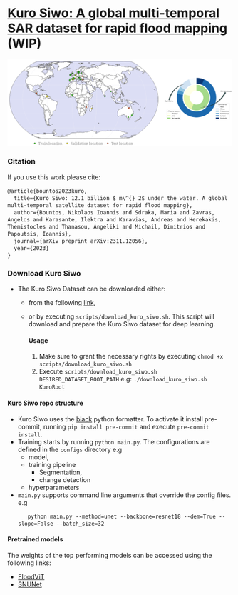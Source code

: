 # [Kuro Siwo: A global multi-temporal SAR dataset for rapid flood mapping](https://arxiv.org/abs/2311.12056)  (WIP)


![Kuro Siwo](imgs/kuro_spatial.png)

### Citation
If you use this work please cite:
```
@article{bountos2023kuro,
  title={Kuro Siwo: 12.1 billion $ m\^{} 2$ under the water. A global multi-temporal satellite dataset for rapid flood mapping},
  author={Bountos, Nikolaos Ioannis and Sdraka, Maria and Zavras, Angelos and Karasante, Ilektra and Karavias, Andreas and Herekakis, Themistocles and Thanasou, Angeliki and Michail, Dimitrios and Papoutsis, Ioannis},
  journal={arXiv preprint arXiv:2311.12056},
  year={2023}
}
```

### Download Kuro Siwo
- The Kuro Siwo Dataset can be downloaded either:
  - from the following [link](https://www.dropbox.com/scl/fo/nkqaa9se5zl3yng4bdai4/h?rlkey=bro222cvgu4lo3b4towo6gbmm&dl=0),


  - or by executing ```scripts/download_kuro_siwo.sh```. This script will download and prepare the Kuro Siwo dataset for deep learning.

    #### Usage 

    1. Make sure to grant the necessary rights by executing `chmod +x scripts/download_kuro_siwo.sh`
    2. Execute `scripts/download_kuro_siwo.sh DESIRED_DATASET_ROOT_PATH` e.g: `./download_kuro_siwo.sh KuroRoot`
   

#### Kuro Siwo repo structure 
  - Kuro Siwo uses the [black](https://github.com/psf/black) python formatter. To activate it install pre-commit, running `pip install pre-commit`
and execute `pre-commit install`.
  - Training starts by running `python main.py`. The configurations are defined in the `configs` directory
 e.g 
    - model,
    - training pipeline 
      - Segmentation,
      - change detection
    - hyperparameters
  - `main.py` supports command line arguments that override the config files.
     e.g 
      ```
         python main.py --method=unet --backbone=resnet18 --dem=True --slope=False --batch_size=32
      ```


#### Pretrained models
The weights of the top performing models can be accessed using the following links:
  - [FloodViT](https://www.dropbox.com/scl/fi/srw7u4cw1gtxrf4xzmsh7/floodvit.pt?rlkey=snskpq1qrdav5u2jya8k2bocg&dl=0)
  - [SNUNet](https://www.dropbox.com/scl/fi/3vlsveoobqe1wc71s5z2d/best_segmentation.pt?rlkey=xpy2thmozzxfzymr8b13m7n51&dl=0)